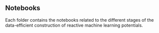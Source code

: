 ## Notebooks

Each folder contains the notebooks related to the different stages of the data-efficient construction of reactive machine learning potentials.